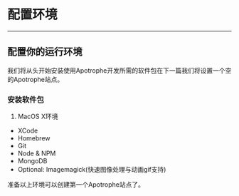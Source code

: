 # 配置环境

----------------------------

## 配置你的运行环境

我们将从头开始安装使用Apotrophe开发所需的软件包在下一篇我们将设置一个空的Apotrophe站点。

### 安装软件包

1. MacOS X环境
 * XCode
 * Homebrew
 * Git
 * Node & NPM
 * MongoDB
 * Optional: Imagemagick(快速图像处理与动画gif支持)

准备以上环境可以创建第一个Apotrophe站点了。
